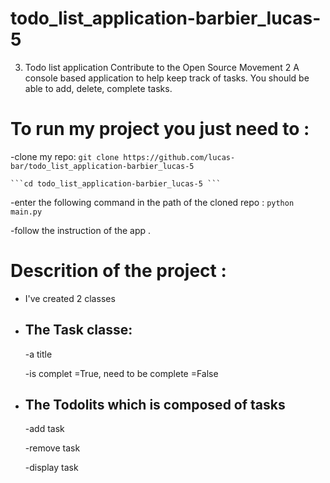 # todo_list_application-barbier_lucas-5
3. Todo list application Contribute to the Open Source Movement 2 A console based application to help keep track of tasks. You should be able to add, delete, complete tasks.

# To run my project you just need to : 
-clone my repo:
```git clone https://github.com/lucas-bar/todo_list_application-barbier_lucas-5```

    ```cd todo_list_application-barbier_lucas-5 ```



-enter the following command in the path of the cloned repo : 
```python main.py```

-follow the instruction of the app .

# Descrition of the project : 
- I've created 2 classes
- ## The Task classe:
    -a title
  
    -is complet =True, need to be complete =False
  
- ## The Todolits which is composed of tasks
    -add task
  
    -remove task
  
    -display task
  
